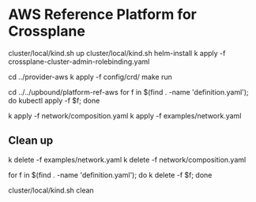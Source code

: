 # AWS Reference Platform for Crossplane

cluster/local/kind.sh up
cluster/local/kind.sh helm-install
k apply -f crossplane-cluster-admin-rolebinding.yaml

cd ../provider-aws
k apply -f config/crd/
make run

cd ../../upbound/platform-ref-aws
for f in $(find . -name 'definition.yaml'); do kubectl apply -f $f; done

k apply -f network/composition.yaml
k apply -f examples/network.yaml


## Clean up
k delete -f examples/network.yaml
k delete -f network/composition.yaml

for f in $(find . -name 'definition.yaml'); do k delete -f $f; done

cluster/local/kind.sh clean
